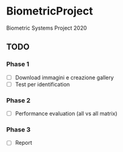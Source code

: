 # BiometricProject
Biometric Systems Project 2020



## TODO ##
### Phase 1 ###
- [ ] Download immagini e creazione gallery
- [ ] Test per identification
### Phase 2 ### 
- [ ] Performance evaluation (all vs all matrix)
### Phase 3 ### 
- [ ] Report